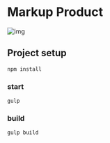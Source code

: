 # Markup Product

![img](https://ll-testing.ru/img-prodject/markup-product.jpg)

## Project setup
```
npm install
```

### start
```
gulp
```

### build
```
gulp build
```
